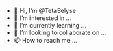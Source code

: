 - 👋 Hi, I’m @TetaBelyse
- 👀 I’m interested in ...
- 🌱 I’m currently learning ...
- 💞️ I’m looking to collaborate on ...
- 📫 How to reach me ...

<!---
TetaBelyse/TetaBelyse is a ✨ special ✨ repository because its `README.md` (this file) appears on your GitHub profile.
You can click the Preview link to take a look at your changes.
--->
